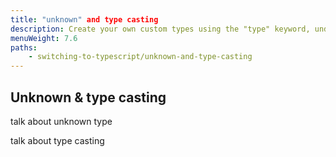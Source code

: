```yaml
---
title: "unknown" and type casting
description: Create your own custom types using the "type" keyword, understand the "void" type, and learn how to write custom function types.
menuWeight: 7.6
paths:
    - switching-to-typescript/unknown-and-type-casting
---
```


## [](#unknown-and-type-casting) Unknown & type casting

talk about unknown type

talk about type casting
